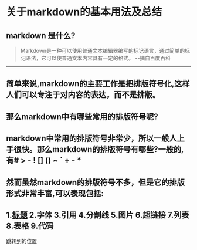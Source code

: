 # 关于markdown的基本用法及总结
## markdown 是什么?
> Markdown是一种可以使用普通文本编辑器编写的标记语言，通过简单的标记语法，它可以使普通文本内容具有一定的格式。 --摘自百度百科
------
简单来说,markdown的主要工作是把排版符号化,这样人们可以专注于对内容的表达，而不是排版。
------
## 那么markdown中有哪些常用的排版符号呢?
markdown中常用的排版符号非常少，所以一般人上手很快。那么markdown的排版符号有哪些?一般的,有# > - ! [] \(\) ~ \` + - *
------
## 然而虽然markdown的排版符号不多，但是它的排版形式非常丰富,可以表现包括:
1.[标题](#test)
2.字体
3.引用
4.分割线
5.图片
6.超链接
7.列表
8.表格
9.代码
------
<span id = "test">跳转到的位置</span>